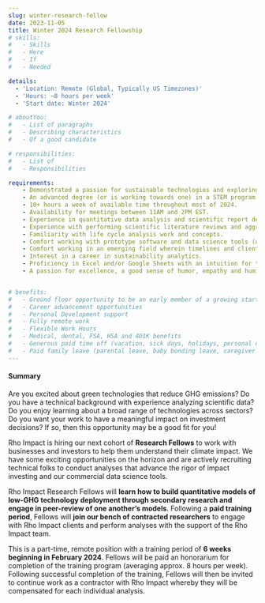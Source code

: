 ```yaml
---
slug: winter-research-fellow
date: 2023-11-05
title: Winter 2024 Research Fellowship
# skills:
#   - Skills
#   - Here
#   - If
#   - Needed

details:
  - 'Location: Remote (Global, Typically US Timezones)'
  - 'Hours: ~8 hours per week'
  - 'Start date: Winter 2024'

# aboutYou:
#   - List of paragraphs
#   - Describing characteristics
#   - Of a good candidate

# responsibilities:
#   - List of
#   - Responsibilities

requirements:
    - Demonstrated a passion for sustainable technologies and exploring complex systems.
    - An advanced degree (or is working towards one) in a STEM program with research experience. Preference will be given to individuals who have the flexibility to join our team full-time in the next 1-2 years. A Bachelor's degree may be considered if the candidate has research experience and meets all other 	qualifications.
    - 10+ hours a week of available time throughout most of 2024.
    - Availability for meetings between 11AM and 2PM EST.
    - Experience in quantitative data analysis and scientific report development.
    - Experience with performing scientific literature reviews and aggregating data/findings from various sources to develop new insights.
    - Familiarity with life cycle analysis work and concepts.
    - Comfort working with prototype software and data science tools (data science experience is nice to have but not required).
    - Comfort working in an emerging field wherein timelines and client needs require pragmatic decision making and research scoping.
    - Interest in a career in sustainability analytics.
    - Proficiency in Excel and/or Google Sheets with an intuition for the clean organization of data transformations.
    - A passion for excellence, a good sense of humor, empathy and humility.


# benefits:
#   - Ground floor opportunity to be an early member of a growing startup
#   - Career advancement opportunities
#   - Personal Development support
#   - Fully remote work
#   - Flexible Work Hours
#   - Medical, dental, FSA, HSA and 401K benefits
#   - Generous paid time off (vacation, sick days, holidays, personal days, parental leave)
#   - Paid family leave (parental leave, baby bonding leave, caregiver leave)
---
```


<h4 class="mb-4 text-slate-900 h4">Summary</h4>

<p class="mb-8">
Are you excited about green technologies that reduce GHG emissions? Do you have a technical background with experience analyzing scientific data? Do you enjoy learning about a broad range of technologies across sectors? Do you want your work to have a meaningful impact on investment decisions? If so, then this opportunity may be a good fit for you!
</p>

<p class="mb-8">
Rho Impact is hiring our next cohort of <b>Research Fellows</b> to work with businesses and investors to help them understand their climate impact. We have some exciting opportunities on the horizon and are actively recruiting technical folks to conduct analyses that advance the rigor of impact investing and our commercial data science tools.
</p>

<p class="mb-8">
Rho Impact Research Fellows will <b>learn how to build quantitative models of low-GHG technology deployment through secondary research and engage in peer-review of one another’s models</b>. Following a <b>paid training period</b>, Fellows will <b>join our bench of contracted researchers</b> to engage with Rho Impact clients and perform analyses with the support of the Rho Impact team.
</p>

<p class="mb-8"><span class="font-medium">
This is a part-time, remote position with a training period of <b>6 weeks beginning in February 2024</b>. Fellows will be paid an honorarium for completion of the training program (averaging approx. 8 hours per week). Following successful completion of the training, Fellows will then be invited to continue work as a contractor with Rho Impact whereby they will be compensated for each individual analysis. 
</span></p>
